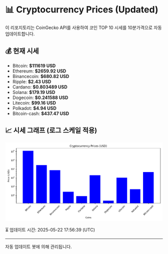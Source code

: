 
# 📊 Cryptocurrency Prices (Updated)

이 리포지토리는 CoinGecko API를 사용하여 코인 TOP 10 시세를 10분가격으로 자동 업데이트합니다.

## 💰 현재 시세
- Bitcoin: **$111619 USD**
- Ethereum: **$2659.92 USD**
- Binancecoin: **$680.82 USD**
- Ripple: **$2.43 USD**
- Cardano: **$0.803489 USD**
- Solana: **$179.19 USD**
- Dogecoin: **$0.241588 USD**
- Litecoin: **$99.16 USD**
- Polkadot: **$4.94 USD**
- Bitcoin-cash: **$437.47 USD**

## 📈 시세 그래프 (로그 스케일 적용)
![Crypto Prices](crypto_prices.png)

⏳ 업데이트 시간: 2025-05-22 17:56:39 (UTC)

---
자동 업데이트 봇에 의해 관리됩니다.
